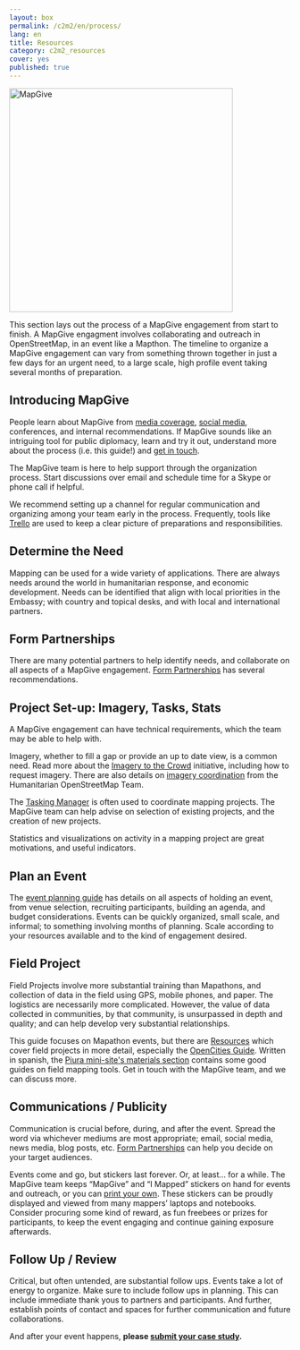 ```yaml
---
layout: box
permalink: /c2m2/en/process/
lang: en
title: Resources
category: c2m2_resources
cover: yes
published: true
---
```


<img src="{{site.baseurl}}/assets/img/mapgive-space.png" alt="MapGive" width="400px">

This section lays out the process of a MapGive engagement from start to finish. A MapGive engagment involves collaborating and outreach in OpenStreetMap, in an event like a Mapthon.  The timeline to organize a MapGive engagement can vary from something thrown together in just a few days for an urgent need, to a large scale, high profile event taking several months of preparation.

## Introducing MapGive

People learn about MapGive from [media coverage]({{site.baseurl}}/mapgive-in-the-news/), [social media](https://twitter.com/mapgive), conferences, and internal recommendations. If MapGive sounds like an intriguing tool for public diplomacy, learn and try it out, understand more about the process (i.e. this guide!) and [get in touch](#about&contact-info-credits).

The MapGive team is here to help support through the organization process. Start discussions over email and schedule time for a Skype or phone call if helpful.

We recommend setting up a channel for regular communication and organizing among your team early in the process. Frequently, tools like [Trello](https://trello.com/) are used to keep a clear picture of preparations and responsibilities.

## Determine the Need

Mapping can be used for a wide variety of applications. There are always needs around the world in humanitarian response, and economic development. Needs can be identified that align with local priorities in the Embassy; with country and topical desks, and with local and international partners.

## Form Partnerships

There are many potential partners to help identify needs, and collaborate on all aspects of a MapGive engagement. [Form Partnerships](#resources&form-partnerships) has several recommendations.

## Project Set-up: Imagery, Tasks, Stats

A MapGive engagement can have technical requirements, which the team may be able to help with.

Imagery, whether to fill a gap or provide an up to date view, is a common need. Read more about the [Imagery to the Crowd]({{site.baseurl}}/ittc/) initiative, including how to request imagery. There are also details on [imagery coordination](http://wiki.openstreetmap.org/wiki/HOT_activation#Imagery_Coordination) from the Humanitarian OpenStreetMap Team.

The [Tasking Manager]({{site.baseurl}}/learn-to-map/#step-3) is often used to coordinate mapping projects. The MapGive team can help advise on selection of existing projects, and the creation of new projects.

Statistics and visualizations on activity in a mapping project are great motivations, and useful indicators. 

<!--For example, [this page for the White House Mapathon](http://mapgive.state.gov/whmapathon/results/). There are a number of tools to use here, the team can advise.-->

## Plan an Event 

The [event planning guide](#resources&plan-an-event) has details on all aspects of holding an event, from venue selection, recruiting participants, building an agenda, and budget considerations. Events can be quickly organized, small scale, and informal; to something involving months of planning. Scale according to your resources available and to the kind of engagement desired.

## Field Project

Field Projects involve more substantial training than Mapathons, and collection of data in the field using GPS, mobile phones, and paper. The logistics are necessarily more complicated. However, the value of data collected in communities, by that community, is unsurpassed in depth and quality; and can help develop very substantial relationships.

This guide focuses on Mapathon events, but there are <a class="page_link" href="#resources"> Resources</a> which cover field projects in more detail, especially the [OpenCities Guide](https://opendri.org/resource/planning-an-open-cities-mapping-project/). Written in spanish, the [Piura mini-site's materials section]({{site.baseurl}}/events/piura/materiales/) contains some good guides on field mapping tools. Get in touch with the MapGive team, and we can discuss more.

## Communications / Publicity

Communication is crucial before, during, and after the event. Spread the word via whichever mediums are most appropriate; email, social media, news media, blog posts, etc. [Form Partnerships](#resources&form-partnerships) can help you decide on your target audiences.

<!--
The [MapGive Social Media Toolkit]({{site.baseurl}}/files/CompleteMapGiveSocialMediaToolkit.docx) can assist you in publicizing your event and connect with a broader audience. The key is to begin messaging in advance and to choose a relevant #hashtag so that the activity is easy to follow and potentially engage a larger community. Tweet @MapGive for support broadcasting your event.
-->
 
Events come and go, but stickers last forever. Or, at least... for a while. The MapGive team keeps “MapGive” and “I Mapped” stickers on hand for events and outreach, or you can [print your own](#resources&printables). These stickers can be proudly displayed and viewed from many mappers’ laptops and notebooks. Consider procuring some kind of reward, as fun freebees or prizes for participants, to keep the event engaging and continue gaining exposure afterwards.

## Follow Up / Review

Critical, but often untended, are substantial follow ups. Events take a lot of energy to organize. Make sure to include follow ups in planning. This can include immediate thank yous to partners and participants. And further, establish points of contact and spaces for further communication and future collaborations.

And after your event happens, **please [submit your case study](https://docs.google.com/forms/d/1Y4t-KKUOqvQAK3IURH256TSbjGORjIEf8c3Doa0-nI8/viewform).**

<!--printable sign-up sheet for more info, or draft thank you follow-up letter?-->

<!--
__seperate page for these below???__

## Timeline
-->

